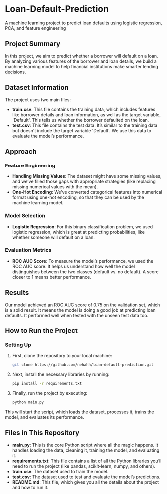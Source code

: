 # Loan-Default-Prediction
A machine learning project to predict loan defaults using logistic regression, PCA, and feature engineering


## Project Summary
In this project, we aim to predict whether a borrower will default on a loan. By analyzing various features of the borrower and loan details, we build a machine learning model to help financial institutions make smarter lending decisions.

## Dataset Information
The project uses two main files:

- **train.csv**: This file contains the training data, which includes features like borrower details and loan information, as well as the target variable, 'Default'. This tells us whether the borrower defaulted on the loan.
- **test.csv**: This file contains the test data. It’s similar to the training data but doesn't include the target variable 'Default'. We use this data to evaluate the model’s performance.

## Approach

### Feature Engineering
- **Handling Missing Values**: The dataset might have some missing values, and we’ve filled those gaps with appropriate strategies (like replacing missing numerical values with the mean).
- **One-Hot Encoding**: We’ve converted categorical features into numerical format using one-hot encoding, so that they can be used by the machine learning model.

### Model Selection
- **Logistic Regression**: For this binary classification problem, we used logistic regression, which is great at predicting probabilities, like whether someone will default on a loan.

### Evaluation Metrics
- **ROC AUC Score**: To measure the model’s performance, we used the ROC AUC score. It helps us understand how well the model distinguishes between the two classes (default vs. no default). A score closer to 1 means better performance.

## Results
Our model achieved an ROC AUC score of 0.75 on the validation set, which is a solid result. It means the model is doing a good job at predicting loan defaults. It performed well when tested with the unseen test data too.

## How to Run the Project

### Setting Up
1. First, clone the repository to your local machine:
    ```bash
    git clone https://github.com/nehahh/loan-default-prediction.git
    ```

2. Next, install the necessary libraries by running:
    ```bash
    pip install -r requirements.txt
    ```

3. Finally, run the project by executing:
    ```bash
    python main.py
    ```

This will start the script, which loads the dataset, processes it, trains the model, and evaluates its performance.

## Files in This Repository

- **main.py**: This is the core Python script where all the magic happens. It handles loading the data, cleaning it, training the model, and evaluating it.
- **requirements.txt**: This file contains a list of all the Python libraries you’ll need to run the project (like pandas, scikit-learn, numpy, and others).
- **train.csv**: The dataset used to train the model.
- **test.csv**: The dataset used to test and evaluate the model’s predictions.
- **README.md**: This file, which gives you all the details about the project and how to run it.
